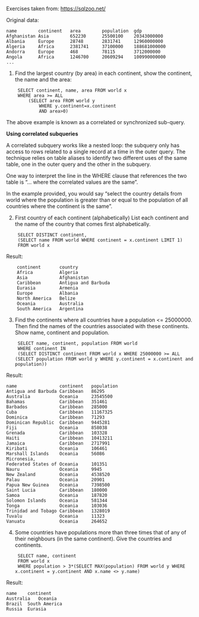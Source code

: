 Exercises taken from: https://sqlzoo.net/

Original data:

```
name	    continent	area	    population	gdp
Afghanistan	Asia	    652230	    25500100	20343000000
Albania	    Europe	    28748	    2831741	    12960000000
Algeria	    Africa	    2381741	    37100000	188681000000
Andorra	    Europe	    468	        78115	    3712000000
Angola	    Africa	    1246700	    20609294	100990000000
...
```

1. Find the largest country (by area) in each continent, show the continent, the name and the area:

        SELECT continent, name, area FROM world x
        WHERE area >= ALL
            (SELECT area FROM world y
                WHERE y.continent=x.continent
                AND area>0)

The above example is known as a correlated or synchronized sub-query.

**Using correlated subqueries**

A correlated subquery works like a nested loop: the subquery only has access to rows related to a single record at a time in the outer query. The technique relies on table aliases to identify two different uses of the same table, one in the outer query and the other in the subquery.

One way to interpret the line in the WHERE clause that references the two table is “… where the correlated values are the same”.

In the example provided, you would say “select the country details from world where the population is greater than or equal to the population of all countries where the continent is the same”.

2. First country of each continent (alphabetically)
List each continent and the name of the country that comes first alphabetically.

        SELECT DISTINCT continent, 
        (SELECT name FROM world WHERE continent = x.continent LIMIT 1)
        FROM world x

Result:

```
    continent	    country
    Africa	        Algeria
    Asia	        Afghanistan
    Caribbean	    Antigua and Barbuda
    Eurasia	        Armenia
    Europe	        Albania
    North America	Belize
    Oceania	        Australia
    South America	Argentina
```

3. Find the continents where all countries have a population <= 25000000. Then find the names of the countries associated with these continents. Show name, continent and population.

        SELECT name, continent, population FROM world
        WHERE continent IN
        (SELECT DISTINCT continent FROM world x WHERE 25000000 >= ALL (SELECT population FROM world y WHERE y.continent = x.continent and population))

Result:
```
name	            continent	population
Antigua and Barbuda	Caribbean	86295
Australia	        Oceania	    23545500
Bahamas	            Caribbean	351461
Barbados	        Caribbean	285000
Cuba	            Caribbean	11167325
Dominica	        Caribbean	71293
Dominican Republic	Caribbean	9445281
Fiji	            Oceania	    858038
Grenada	            Caribbean	103328
Haiti	            Caribbean	10413211
Jamaica	            Caribbean	2717991
Kiribati	        Oceania	    106461
Marshall Islands	Oceania	    56086
Micronesia, 
Federated States of	Oceania	    101351
Nauru	            Oceania	    9945
New Zealand	        Oceania	    4538520
Palau	            Oceania	    20901
Papua New Guinea	Oceania	    7398500
Saint Lucia	        Caribbean	180000
Samoa	            Oceania	    187820
Solomon Islands	    Oceania	    581344
Tonga	            Oceania	    103036
Trinidad and Tobago	Caribbean	1328019
Tuvalu	            Oceania	    11323
Vanuatu	            Oceania	    264652
```

4. Some countries have populations more than three times that of any of their neighbours (in the same continent). Give the countries and continents.

        SELECT name, continent 
        FROM world x 
        WHERE population > 3*(SELECT MAX(population) FROM world y WHERE x.continent = y.continent AND x.name <> y.name)

Result:
```
name	continent
Australia	Oceania
Brazil	South America
Russia	Eurasia
```
